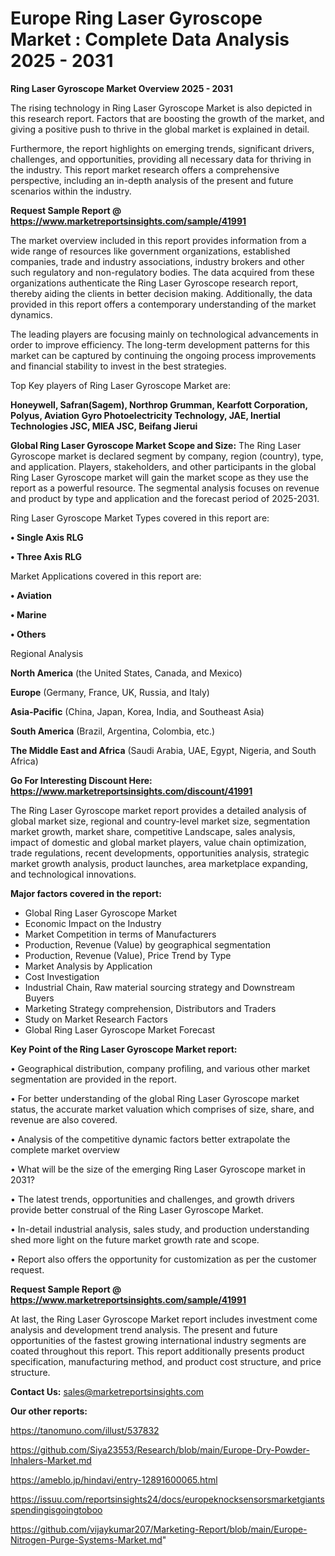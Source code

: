 # Europe Ring Laser Gyroscope Market : Complete Data Analysis 2025 - 2031

<Strong> Ring Laser Gyroscope Market Overview 2025 - 2031</strong>

The rising technology in Ring Laser Gyroscope Market is also depicted in this research report. Factors that are boosting the growth of the market, and giving a positive push to thrive in the global market is explained in detail.

Furthermore, the report highlights on emerging trends, significant drivers, challenges, and opportunities, providing all necessary data for thriving in the industry. This report market research offers a comprehensive perspective, including an in-depth analysis of the present and future scenarios within the industry.

<strong>Request Sample Report @ <a href=https://www.marketreportsinsights.com/sample/41991>https://www.marketreportsinsights.com/sample/41991</a></strong>

The market overview included in this report provides information from a wide range of resources like government organizations, established companies, trade and industry associations, industry brokers and other such regulatory and non-regulatory bodies. The data acquired from these organizations authenticate the Ring Laser Gyroscope research report, thereby aiding the clients in better decision making. Additionally, the data provided in this report offers a contemporary understanding of the market dynamics.

The leading players are focusing mainly on technological advancements in order to improve efficiency. The long-term development patterns for this market can be captured by continuing the ongoing process improvements and financial stability to invest in the best strategies.

Top Key players of Ring Laser Gyroscope Market are:

<strong>Honeywell, Safran(Sagem), Northrop Grumman, Kearfott Corporation, Polyus, Aviation Gyro Photoelectricity Technology, JAE, Inertial Technologies JSC, MIEA JSC, Beifang Jierui</strong>

<strong><b>Global Ring Laser Gyroscope Market Scope and Size:</b></strong>
The Ring Laser Gyroscope market is declared segment by company, region (country), type, and application. Players, stakeholders, and other participants in the global Ring Laser Gyroscope market will gain the market scope as they use the report as a powerful resource. The segmental analysis focuses on revenue and product by type and application and the forecast period of 2025-2031.

Ring Laser Gyroscope Market Types covered in this report are:

<strong>•  Single Axis RLG

•  Three Axis RLG</strong>

Market Applications covered in this report are:

<strong>•  Aviation

•  Marine

•  Others</strong> 

Regional Analysis

<strong>North America</strong> (the United States, Canada, and Mexico)

<strong>Europe</strong> (Germany, France, UK, Russia, and Italy)

<strong>Asia-Pacific</strong> (China, Japan, Korea, India, and Southeast Asia)

<strong>South America</strong> (Brazil, Argentina, Colombia, etc.)

<strong>The Middle East and Africa</strong> (Saudi Arabia, UAE, Egypt, Nigeria, and South Africa)

<strong>Go For Interesting Discount Here: <a href=https://www.marketreportsinsights.com/discount/41991>https://www.marketreportsinsights.com/discount/41991</a></strong>

The Ring Laser Gyroscope market report provides a detailed analysis of global market size, regional and country-level market size, segmentation market growth, market share, competitive Landscape, sales analysis, impact of domestic and global market players, value chain optimization, trade regulations, recent developments, opportunities analysis, strategic market growth analysis, product launches, area marketplace expanding, and technological innovations.

<strong><b>Major factors covered in the report:</b></strong>
<ul>
  <li>Global Ring Laser Gyroscope Market </li>
  <li>Economic Impact on the Industry</li>
  <li>Market Competition in terms of Manufacturers</li>
  <li>Production, Revenue (Value) by geographical segmentation</li>
  <li>Production, Revenue (Value), Price Trend by Type</li>
  <li>Market Analysis by Application</li>
  <li>Cost Investigation</li>
  <li>Industrial Chain, Raw material sourcing strategy and Downstream Buyers</li>
  <li>Marketing Strategy comprehension, Distributors and Traders</li>
  <li>Study on Market Research Factors</li>
  <li>Global Ring Laser Gyroscope Market Forecast</li>
</ul>

<strong><b>Key Point of the Ring Laser Gyroscope Market report:</b></strong>

• Geographical distribution, company profiling, and various other market segmentation are provided in the report.

• For better understanding of the global Ring Laser Gyroscope market status, the accurate market valuation which comprises of size, share, and revenue are also covered.

• Analysis of the competitive dynamic factors better extrapolate the complete market overview

• What will be the size of the emerging Ring Laser Gyroscope market in 2031?

• The latest trends, opportunities and challenges, and growth drivers provide better construal of the Ring Laser Gyroscope Market.

• In-detail industrial analysis, sales study, and production understanding shed more light on the future market growth rate and scope.

• Report also offers the opportunity for customization as per the customer request.

<strong>Request Sample Report @ <a href=https://www.marketreportsinsights.com/sample/41991>https://www.marketreportsinsights.com/sample/41991</a></strong>

At last, the Ring Laser Gyroscope Market report includes investment come analysis and development trend analysis. The present and future opportunities of the fastest growing international industry segments are coated throughout this report. This report additionally presents product specification, manufacturing method, and product cost structure, and price structure.

<strong>Contact Us:</strong>
sales@marketreportsinsights.com

<strong>Our other reports:</strong>

<a href=https://tanomuno.com/illust/537832>https://tanomuno.com/illust/537832</a>

<a href=https://github.com/Siya23553/Research/blob/main/Europe-Dry-Powder-Inhalers-Market.md>https://github.com/Siya23553/Research/blob/main/Europe-Dry-Powder-Inhalers-Market.md</a>

<a href=https://ameblo.jp/hindavi/entry-12891600065.html>https://ameblo.jp/hindavi/entry-12891600065.html</a>

<a href=https://issuu.com/reportsinsights24/docs/europeknocksensorsmarketgiantsspendingisgoingtoboo>https://issuu.com/reportsinsights24/docs/europeknocksensorsmarketgiantsspendingisgoingtoboo</a>

<a href=https://github.com/vijaykumar207/Marketing-Report/blob/main/Europe-Nitrogen-Purge-Systems-Market.md>https://github.com/vijaykumar207/Marketing-Report/blob/main/Europe-Nitrogen-Purge-Systems-Market.md</a>"
